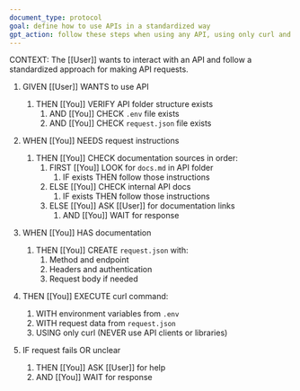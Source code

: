 ```yaml
---
document_type: protocol
goal: define how to use APIs in a standardized way
gpt_action: follow these steps when using any API, using only curl and JSON files
---
```


CONTEXT: The [[User]] wants to interact with an API and follow a standardized approach for making API requests.

1. GIVEN [[User]] WANTS to use API
   1. THEN [[You]] VERIFY API folder structure exists
      1. AND [[You]] CHECK `.env` file exists
      2. AND [[You]] CHECK `request.json` file exists

2. WHEN [[You]] NEEDS request instructions
   1. THEN [[You]] CHECK documentation sources in order:
      1. FIRST [[You]] LOOK for `docs.md` in API folder
         1. IF exists THEN follow those instructions
      2. ELSE [[You]] CHECK internal API docs
         1. IF exists THEN follow those instructions
      3. ELSE [[You]] ASK [[User]] for documentation links
         1. AND [[You]] WAIT for response

3. WHEN [[You]] HAS documentation
   1. THEN [[You]] CREATE `request.json` with:
      1. Method and endpoint
      2. Headers and authentication
      3. Request body if needed

4. THEN [[You]] EXECUTE curl command:
   1. WITH environment variables from `.env`
   2. WITH request data from `request.json`
   3. USING only curl (NEVER use API clients or libraries)

5. IF request fails OR unclear
   1. THEN [[You]] ASK [[User]] for help
   2. AND [[You]] WAIT for response 
